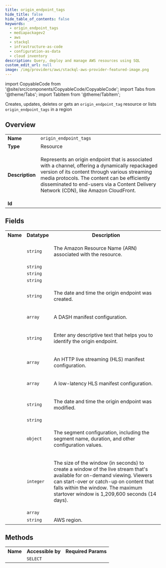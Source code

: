 ```yaml
---
title: origin_endpoint_tags
hide_title: false
hide_table_of_contents: false
keywords:
  - origin_endpoint_tags
  - mediapackagev2
  - aws
  - stackql
  - infrastructure-as-code
  - configuration-as-data
  - cloud inventory
description: Query, deploy and manage AWS resources using SQL
custom_edit_url: null
image: /img/providers/aws/stackql-aws-provider-featured-image.png
---
```


import CopyableCode from '@site/src/components/CopyableCode/CopyableCode';
import Tabs from '@theme/Tabs';
import TabItem from '@theme/TabItem';

Creates, updates, deletes or gets an <code>origin_endpoint_tag</code> resource or lists <code>origin_endpoint_tags</code> in a region

## Overview
<table><tbody>
<tr><td><b>Name</b></td><td><code>origin_endpoint_tags</code></td></tr>
<tr><td><b>Type</b></td><td>Resource</td></tr>
<tr><td><b>Description</b></td><td><p>Represents an origin endpoint that is associated with a channel, offering a dynamically repackaged version of its content through various streaming media protocols. The content can be efficiently disseminated to end-users via a Content Delivery Network (CDN), like Amazon CloudFront.</p></td></tr>
<tr><td><b>Id</b></td><td><CopyableCode code="aws.mediapackagev2.origin_endpoint_tags" /></td></tr>
</tbody></table>

## Fields
<table><tbody><tr><th>Name</th><th>Datatype</th><th>Description</th></tr><tr><td><CopyableCode code="arn" /></td><td><code>string</code></td><td><p>The Amazon Resource Name (ARN) associated with the resource.</p></td></tr>
<tr><td><CopyableCode code="channel_group_name" /></td><td><code>string</code></td><td></td></tr>
<tr><td><CopyableCode code="channel_name" /></td><td><code>string</code></td><td></td></tr>
<tr><td><CopyableCode code="container_type" /></td><td><code>string</code></td><td></td></tr>
<tr><td><CopyableCode code="created_at" /></td><td><code>string</code></td><td><p>The date and time the origin endpoint was created.</p></td></tr>
<tr><td><CopyableCode code="dash_manifests" /></td><td><code>array</code></td><td><p>A DASH manifest configuration.</p></td></tr>
<tr><td><CopyableCode code="description" /></td><td><code>string</code></td><td><p>Enter any descriptive text that helps you to identify the origin endpoint.</p></td></tr>
<tr><td><CopyableCode code="hls_manifests" /></td><td><code>array</code></td><td><p>An HTTP live streaming (HLS) manifest configuration.</p></td></tr>
<tr><td><CopyableCode code="low_latency_hls_manifests" /></td><td><code>array</code></td><td><p>A low-latency HLS manifest configuration.</p></td></tr>
<tr><td><CopyableCode code="modified_at" /></td><td><code>string</code></td><td><p>The date and time the origin endpoint was modified.</p></td></tr>
<tr><td><CopyableCode code="origin_endpoint_name" /></td><td><code>string</code></td><td></td></tr>
<tr><td><CopyableCode code="segment" /></td><td><code>object</code></td><td><p>The segment configuration, including the segment name, duration, and other configuration values.</p></td></tr>
<tr><td><CopyableCode code="startover_window_seconds" /></td><td><code>integer</code></td><td><p>The size of the window (in seconds) to create a window of the live stream that's available for on-demand viewing. Viewers can start-over or catch-up on content that falls within the window. The maximum startover window is 1,209,600 seconds (14 days).</p></td></tr>
<tr><td><CopyableCode code="tags" /></td><td><code>array</code></td><td></td></tr>
<tr><td><CopyableCode code="region" /></td><td><code>string</code></td><td>AWS region.</td></tr>
</tbody></table>

## Methods

<table><tbody>
  <tr>
    <th>Name</th>
    <th>Accessible by</th>
    <th>Required Params</th>
  </tr>
  <tr>
    <td><CopyableCode code="view" /></td>
    <td><code>SELECT</code></td>
    <td><CopyableCode code="region" /></td>
  </tr>
</tbody></table>








